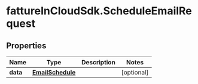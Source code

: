 # fattureInCloudSdk.ScheduleEmailRequest

## Properties

Name | Type | Description | Notes
------------ | ------------- | ------------- | -------------
**data** | [**EmailSchedule**](EmailSchedule.md) |  | [optional] 


